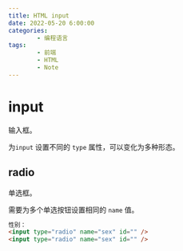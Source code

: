 ```yaml
---
title: HTML input
date: 2022-05-20 6:00:00
categories:
        - 编程语言
tags:
        - 前端
        - HTML
        - Note
---
```


# input

输入框。

为`input` 设置不同的 `type` 属性，可以变化为多种形态。

## radio

单选框。

需要为多个单选按钮设置相同的 `name` 值。

```html
性别：
<input type="radio" name="sex" id="" />
<input type="radio" name="sex" id="" />
```
